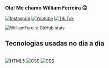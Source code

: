 
### Olá! Me chamo William Ferreira 😊 

[![Instagram](https://img.shields.io/badge/Instagram-E4405F?style=for-the-badge&logo=instagram&logoColor=white)](https://www.instagram.com/william.ferreira.web/) 
[![Youtube](https://img.shields.io/badge/YouTube-FF0000?style=for-the-badge&logo=youtube&logoColor=white)](https://www.youtube.com/channel/UCKfgP6HiO45rbkC5km8Nn9Q)
[![Tik Tok](https://img.shields.io/badge/TikTok-000000?style=for-the-badge&logo=tiktok&logoColor=white)](https://www.tiktok.com/@willchef81)


![WilliamFereira GitHub stats](https://github-readme-stats.vercel.app/api?username=williamferreiradev&show_icons=true&theme=radicallocale=pt-br) 

## Tecnologias usadas no dia a dia 

<div style="display: inline_block"><br/> 
  <img align="center" alt="HTML5" src="https://img.shields.io/badge/HTML5-E34F26?style=for-the-badge&logo=html5&logoColor=white"/> 
  <img align="center" alt="CSS" src="https://img.shields.io/badge/CSS3-1572B6?style=for-the-badge&logo=css3&logoColor=white"/> 
  <img align="center" alt="CSS" src="https://img.shields.io/badge/JavaScript-323330?style=for-the-badge&logo=javascript&logoColor=F7DF1E"/>
</div>
